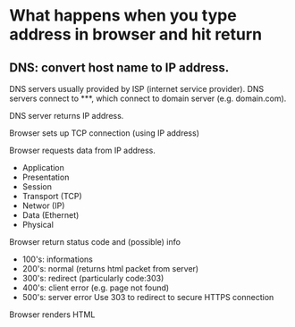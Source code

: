 # What happens when you type address in browser and hit return

## DNS: convert host name to IP address.
DNS servers usually provided by ISP (internet service provider).
DNS servers connect to ***, which connect to domain server (e.g. domain.com).

DNS server returns IP address.

Browser sets up TCP connection (using IP address)

Browser requests data from IP address.
* Application
* Presentation
* Session
* Transport (TCP)
* Networ (IP)
* Data (Ethernet)
* Physical

Browser return status code and (possible) info
* 100's: informations
* 200's: normal (returns html packet from server)
* 300's: redirect (particularly code:303)
* 400's: client error (e.g. page not found)
* 500's: server error
Use 303 to redirect to secure HTTPS connection

Browser renders HTML
